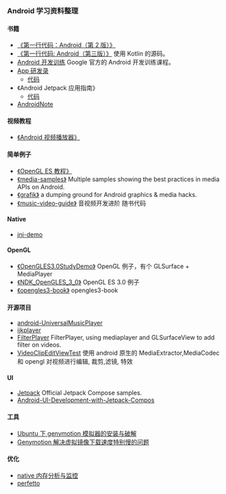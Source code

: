 ### Android 学习资料整理

#### 书籍

- [《第一行代码：Android（第 2 版）》](https://book.douban.com/subject/26915433/)
- [《第一行代码: Android（第三版）》](https://gitee.com/frank2020/android-with-kotlin) 使用 Kotlin 的源码。
- [Android 开发训练](http://www.android-doc.com/training/index.html) Google 官方的 Android 开发训练课程。
- [App 研发录](https://book.douban.com/subject/26649050/)
  - [代码](./AppProgrammingSource/)
- 《Android Jetpack 应用指南》
  - [代码](https://github.com/feixiao/JetpackTest)
- [AndroidNote](https://github.com/feixiao/AndroidNote.git)

#### 视频教程

- [《Android 视频播放器》](http://www.imooc.com/learn/788)

#### 简单例子

- [《OpenGL ES 教程》](https://github.com/feixiao/NDK_OpenGLES_3_0)
- [《media-samples》](https://github.com/feixiao/media-samples) Multiple samples showing the best practices in media APIs on Android.
- [《grafik》](https://github.com/feixiao/grafika) a dumping ground for Android graphics & media hacks.
- [《music-video-guide》](https://github.com/zhanxiaokai?tab=repositories) 音视频开发进阶 随书代码

#### Native

- [jni-demo](https://gitee.com/frank2020/jni-demo)

#### OpenGL

- [《OpenGLES3.0StudyDemo》](https://github.com/feixiao/OpenGLES3.0StudyDemo) OpenGL 例子，有个 GLSurface + MediaPlayer
- [《NDK_OpenGLES_3_0》](https://github.com/feixiao/NDK_OpenGLES_3_0.git) OpenGL ES 3.0 例子
- [《opengles3-book》](https://github.com/feixiao/opengles3-book.git) opengles3-book

#### 开源项目

- [android-UniversalMusicPlayer](https://github.com/googlesamples/android-UniversalMusicPlayer)
- [ijkplayer](https://github.com/feixiao/ijkplayer)
- [FilterPlayer](https://github.com/feixiao/FilterPlayer) FilterPlayer, using mediaplayer and GLSurfaceView to add filter on videos.
- [VideoClipEditViewTest](https://github.com/feixiao/VideoClipEditViewTest) 使用 android 原生的 MediaExtractor,MediaCodec 和 opengl 对视频进行编辑, 裁剪,滤镜, 特效

#### UI

- [Jetpack](https://github.com/android/compose-samples) Official Jetpack Compose samples.
- [Android-UI-Development-with-Jetpack-Compos](https://gitee.com/frank2020/Android-UI-Development-with-Jetpack-Compose)

#### 工具

- [Ubuntu 下 genymotion 模拟器的安装与破解](http://www.jianshu.com/p/67b4e71380d1)
- [Genymotion 解决虚拟镜像下载速度特别慢的问题](http://blog.csdn.net/qing666888/article/details/51622762)

#### 优化

- [native 内存分析与监控](https://cloud.tencent.com/developer/article/1817357)
- [perfetto](./perfetto/ReadMe.md)
